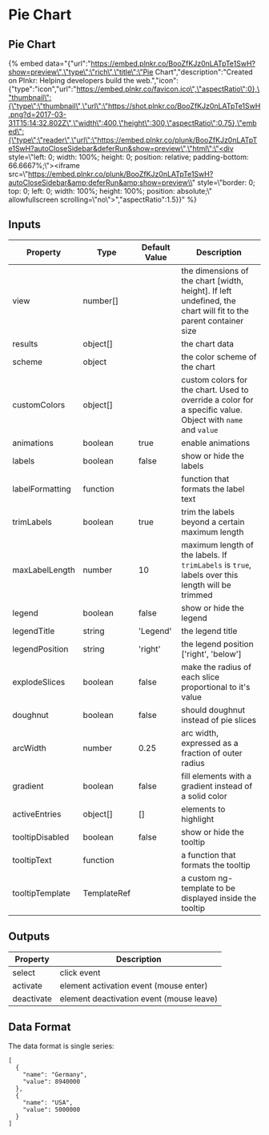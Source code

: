 # Pie Chart

## Pie Chart

{% embed data="{\"url\":\"https://embed.plnkr.co/BooZfKJz0nLATpTe1SwH?show=preview\",\"type\":\"rich\",\"title\":\"Pie Chart\",\"description\":\"Created on Plnkr: Helping developers build the web.\",\"icon\":{\"type\":\"icon\",\"url\":\"https://embed.plnkr.co/favicon.ico\",\"aspectRatio\":0},\"thumbnail\":{\"type\":\"thumbnail\",\"url\":\"https://shot.plnkr.co/BooZfKJz0nLATpTe1SwH.png?d=2017-03-31T15:14:32.802Z\",\"width\":400,\"height\":300,\"aspectRatio\":0.75},\"embed\":{\"type\":\"reader\",\"url\":\"https://embed.plnkr.co/plunk/BooZfKJz0nLATpTe1SwH?autoCloseSidebar&deferRun&show=preview\",\"html\":\"<div style=\\"left: 0; width: 100%; height: 0; position: relative; padding-bottom: 66.6667%;\\"><iframe src=\\"https://embed.plnkr.co/plunk/BooZfKJz0nLATpTe1SwH?autoCloseSidebar&amp;deferRun&amp;show=preview\\" style=\\"border: 0; top: 0; left: 0; width: 100%; height: 100%; position: absolute;\\" allowfullscreen scrolling=\\"no\\"></iframe></div>\",\"aspectRatio\":1.5}}" %}

## Inputs

| Property        | Type        | Default Value | Description                                                                                                       |
| --------------- | ----------- | ------------- | ----------------------------------------------------------------------------------------------------------------- |
| view            | number\[\]  |               | the dimensions of the chart \[width, height\]. If left undefined, the chart will fit to the parent container size |
| results         | object\[\]  |               | the chart data                                                                                                    |
| scheme          | object      |               | the color scheme of the chart                                                                                     |
| customColors    | object[]      |               | custom colors for the chart. Used to override a color for a specific value. Object with `name` and `value`                                        |
| animations      | boolean     | true          | enable animations                                                                                                 |
| labels          | boolean     | false         | show or hide the labels                                                                                           |
| labelFormatting | function    |               | function that formats the label text                                                                              |
| trimLabels      | boolean     | true          | trim the labels beyond a certain maximum length                                                                   |
| maxLabelLength  | number      | 10            | maximum length of the labels. If `trimLabels` is `true`, labels over this length will be trimmed                  |
| legend          | boolean     | false         | show or hide the legend                                                                                           |
| legendTitle     | string      | 'Legend'      | the legend title                                                                                                  |
| legendPosition  | string      | 'right'       | the legend position ['right', 'below']                                                                            |
| explodeSlices   | boolean     | false         | make the radius of each slice proportional to it's value                                                          |
| doughnut        | boolean     | false         | should doughnut instead of pie slices                                                                             |
| arcWidth        | number      | 0.25          | arc width, expressed as a fraction of outer radius                                                                |
| gradient        | boolean     | false         | fill elements with a gradient instead of a solid color                                                            |
| activeEntries   | object\[\]  | \[\]          | elements to highlight                                                                                             |
| tooltipDisabled | boolean     | false         | show or hide the tooltip                                                                                          |
| tooltipText     | function    |               | a function that formats the tooltip                                                                               |
| tooltipTemplate | TemplateRef |               | a custom ng-template to be displayed inside the tooltip                                                           |

## Outputs

| Property   | Description                                |
| ---------- | ------------------------------------------ |
| select     | click event                                |
| activate   | element activation event \(mouse enter\)   |
| deactivate | element deactivation event \(mouse leave\) |

## Data Format

The data format is single series:

```text
[
  {
    "name": "Germany",
    "value": 8940000
  },
  {
    "name": "USA",
    "value": 5000000
  }
]
```
